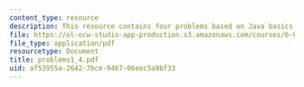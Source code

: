 ```yaml
---
content_type: resource
description: This resource contains four problems based on Java basics.
file: https://ol-ocw-studio-app-production.s3.amazonaws.com/courses/6-092-java-preparation-for-6-170-january-iap-2006/af53955a26427bce946706eec5a9bf33_problems1_4.pdf
file_type: application/pdf
resourcetype: Document
title: problems1_4.pdf
uid: af53955a-2642-7bce-9467-06eec5a9bf33
---
```

